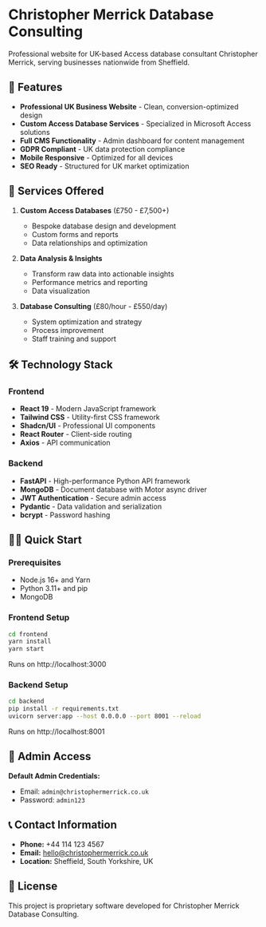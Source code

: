 # Christopher Merrick Database Consulting

Professional website for UK-based Access database consultant Christopher Merrick, serving businesses nationwide from Sheffield.

## 🌟 Features

- **Professional UK Business Website** - Clean, conversion-optimized design
- **Custom Access Database Services** - Specialized in Microsoft Access solutions
- **Full CMS Functionality** - Admin dashboard for content management
- **GDPR Compliant** - UK data protection compliance
- **Mobile Responsive** - Optimized for all devices
- **SEO Ready** - Structured for UK market optimization

## 🚀 Services Offered

1. **Custom Access Databases** (£750 - £7,500+)
   - Bespoke database design and development
   - Custom forms and reports
   - Data relationships and optimization

2. **Data Analysis & Insights**
   - Transform raw data into actionable insights
   - Performance metrics and reporting
   - Data visualization

3. **Database Consulting** (£80/hour - £550/day)
   - System optimization and strategy
   - Process improvement
   - Staff training and support

## 🛠️ Technology Stack

### Frontend
- **React 19** - Modern JavaScript framework
- **Tailwind CSS** - Utility-first CSS framework
- **Shadcn/UI** - Professional UI components
- **React Router** - Client-side routing
- **Axios** - API communication

### Backend  
- **FastAPI** - High-performance Python API framework
- **MongoDB** - Document database with Motor async driver
- **JWT Authentication** - Secure admin access
- **Pydantic** - Data validation and serialization
- **bcrypt** - Password hashing

## 🏃‍♂️ Quick Start

### Prerequisites
- Node.js 16+ and Yarn
- Python 3.11+ and pip
- MongoDB

### Frontend Setup
```bash
cd frontend
yarn install
yarn start
```
Runs on http://localhost:3000

### Backend Setup
```bash
cd backend
pip install -r requirements.txt
uvicorn server:app --host 0.0.0.0 --port 8001 --reload
```
Runs on http://localhost:8001

## 🔐 Admin Access

**Default Admin Credentials:**
- Email: `admin@christophermerrick.co.uk`
- Password: `admin123`

## 📞 Contact Information

- **Phone:** +44 114 123 4567
- **Email:** hello@christophermerrick.co.uk
- **Location:** Sheffield, South Yorkshire, UK

## 📄 License

This project is proprietary software developed for Christopher Merrick Database Consulting.

